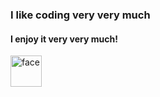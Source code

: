 ### I like coding very very much
#### I enjoy it very very much!
<img src="https://github.com/user-attachments/assets/0498331b-2463-4529-beea-b1dcae8a4df6" alt="face" width="50" height="50"/>
